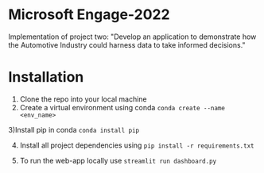 # Microsoft Engage-2022
Implementation of project two: "Develop an application to demonstrate how the Automotive Industry could harness data to take informed decisions."

# Installation
1) Clone the repo into your local machine
2) Create a virtual environment using conda
```conda create --name <env_name>```

3)Install pip in conda
```conda install pip```

4) Install all project dependencies using 
```pip install -r requirements.txt```

5) To run the web-app locally
use 
```streamlit run dashboard.py```
